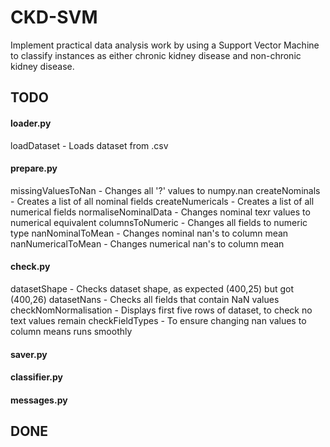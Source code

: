 # CKD-SVM

Implement practical data analysis work by using a Support Vector Machine to classify instances as either chronic kidney disease and non-chronic kidney disease.

## TODO
#### loader.py
loadDataset - Loads dataset from .csv
#### prepare.py
missingValuesToNan - Changes all '?' values to numpy.nan
createNominals - Creates a list of all nominal fields
createNumericals - Creates a list of all numerical fields
normaliseNominalData - Changes nominal texr values to numerical equivalent
columnsToNumeric - Changes all fields to numeric type
nanNominalToMean - Changes nominal nan's to column mean
nanNumericalToMean - Changes numerical nan's to column mean
#### check.py
datasetShape - Checks dataset shape, as expected (400,25) but got (400,26)
datasetNans - Checks all fields that contain NaN values
checkNomNormalisation - Displays first five rows of dataset, to check no text values remain
checkFieldTypes - To ensure changing nan values to column means runs smoothly
#### saver.py
#### classifier.py
#### messages.py

## DONE
